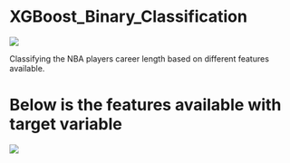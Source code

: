 # XGBoost_Binary_Classification

<img src = "https://cdn-images-1.medium.com/max/777/0*W95kiBrFkCZCoO-3.png" />

Classifying the NBA players career length based on different features available.

# Below is the features available with target variable
<img src = "https://drive.google.com/file/d/103-COV_Wq4slBYbuzJI5vQ6v2iqnN0ob/view?usp=sharing" />
